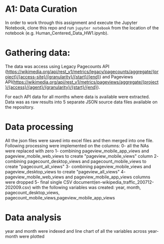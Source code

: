 # A1: Data Curation

In order to work through this assignment and execute the Jupyter Notebook, clone this repo and run `jupyter notebook` from the location of the notebook (e.g. Human_Centered_Data_HW1.ipynb).

# Gathering data: 
The data was access using Legacy Pagecounts API (https://wikimedia.org/api/rest_v1/metrics/legacy/pagecounts/aggregate/{project}/{access-site}/{granularity}/{start}/{end}) and Pageviews API(https://wikimedia.org/api/rest_v1/metrics/pageviews/aggregate/{project}/{access}/{agent}/{granularity}/{start}/{end}).

For each API  data for all months where data is available were extracted. Data was as raw results into 5 separate JSON source data files available on the repository.

# Data processing
All the json files were saved into excel files and then merged into one file. 
Following processing were implemented on the columns:
0- all the NAs were replaced with zero
1- combining pageview_mobile_app_views and pageview_mobile_web_views to create "pageview_mobile_views" column 
2- combining pagecount_desktop_views and pagecount_mobile_views to create "pagecount_all_views" 
3- combining pageview_mobile_views and pageview_desktop_views to create "pageview_all_views"
4- pageview_mobile_web_views and pageview_mobile_app_views columns were dropped
5- final  single CSV document(en-wikipedia_traffic_200712-202009.csv) with the following variables was created:
year, month, pagecount_desktop_views, pagecount_mobile_views,pageview_mobile_app_views


# Data analysis
year and month were indexed and line chart of all the variables across year-month were plotted

